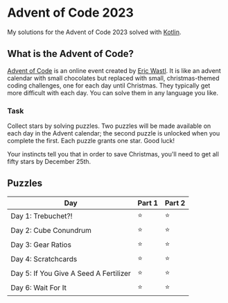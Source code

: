 # Advent of Code 2023

My solutions for the Advent of Code 2023 solved with [Kotlin](https://kotlinlang.org/).

## What is the Advent of Code?

[Advent of Code](https://adventofcode.com/2021) is an online event created
by [Eric Wastl](https://twitter.com/ericwastl). It is like an advent calendar with small chocolates but replaced with
small, christmas-themed coding challenges, one for each day until Christmas. They typically get more difficult with each
day. You can solve them in any language you like.

### Task

Collect stars by solving puzzles. Two puzzles will be made available on each day in the Advent calendar; the second
puzzle is unlocked when you complete the first. Each puzzle grants one star. Good luck!

Your instincts tell you that in order to save Christmas, you'll need to get all fifty stars by December 25th.

## Puzzles

| Day                                    | Part 1 | Part 2 |
|----------------------------------------|--------|--------|
| Day 1: Trebuchet?!                     | ⭐      | ⭐      |
| Day 2: Cube Conundrum                  | ⭐      | ⭐      |
| Day 3: Gear Ratios                     | ⭐      | ⭐      |
| Day 4: Scratchcards                    | ⭐      | ⭐      |
| Day 5: If You Give A Seed A Fertilizer | ⭐      | ⭐      |
| Day 6: Wait For It                     | ⭐      | ⭐      |

